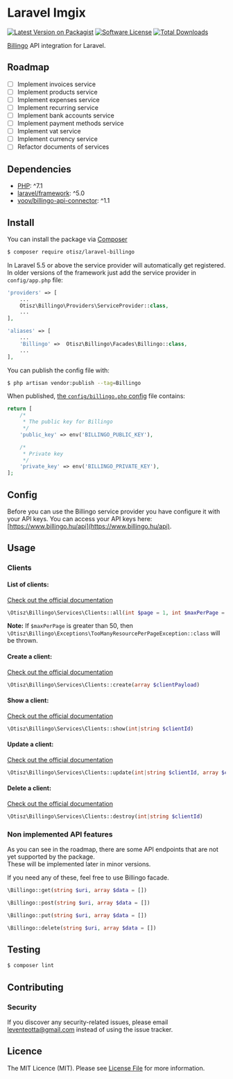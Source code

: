 # Laravel Imgix

[![Latest Version on Packagist][shield-packagist]][link-packagist]
[![Software License][shield-license]](LICENSE.md)
[![Total Downloads][shield-downloads]][link-packagist]

[Billingo](https://www.billingo.hu) API integration for Laravel.

## Roadmap
- [ ] Implement invoices service
- [ ] Implement products service
- [ ] Implement expenses service
- [ ] Implement recurring service
- [ ] Implement bank accounts service
- [ ] Implement payment methods service
- [ ] Implement vat service
- [ ] Implement currency service
- [ ] Refactor documents of services

## Dependencies

- [PHP](https://secure.php.net): ^7.1
- [laravel/framework](https://github.com/laravel/framework): ^5.0
- [voov/billingo-api-connector](https://github.com/voov/Billingo-API-Connector): ^1.1

## Install

You can install the package via [Composer](https://getcomposer.org/)
```bash
$ composer require otisz/laravel-billingo
```

In Laravel 5.5 or above the service provider will automatically get registered. In older versions of the framework just add the service provider in `config/app.php` file:
```php
'providers' => [
    ...
    Otisz\Billingo\Providers\ServiceProvider::class,
    ...
],

'aliases' => [
    ...
    'Billingo' =>  Otisz\Billingo\Facades\Billingo::class,
    ...
],
```

You can publish the config file with:
```bash
$ php artisan vendor:publish --tag=Billingo
```

When published, [the `config/billingo.php` config](config/billingo.php) file contains:

```php
return [
    /*
     * The public key for Billingo
     */
    'public_key' => env('BILLINGO_PUBLIC_KEY'),

    /*
     * Private key
     */
    'private_key' => env('BILLINGO_PRIVATE_KEY'),
];
```

## Config

Before you can use the Billingo service provider you have configure it with your API keys. You can access your API keys here: [https://www.billingo.hu/api](https://www.billingo.hu/api).
    
## Usage

### Clients

#### List of clients:
[Check out the official documentation](https://billingo.readthedocs.io/en/latest/clients/#list-of-clients)
```php
\Otisz\Billingo\Services\Clients::all(int $page = 1, int $maxPerPage = 20)
```
**Note:** If `$maxPerPage` is greater than 50, then `\Otisz\Billingo\Exceptions\TooManyResourcePerPageException::class` will be thrown.

#### Create a client:
[Check out the official documentation](https://billingo.readthedocs.io/en/latest/clients/#create-a-client)
```php
\Otisz\Billingo\Services\Clients::create(array $clientPayload)
```

#### Show a client:
[Check out the official documentation](https://billingo.readthedocs.io/en/latest/clients/#list-of-clients)
```php
\Otisz\Billingo\Services\Clients::show(int|string $clientId)
```

#### Update a client:
[Check out the official documentation](https://billingo.readthedocs.io/en/latest/clients/#update-a-client)
```php
\Otisz\Billingo\Services\Clients::update(int|string $clientId, array $clientPayload)
```

#### Delete a client:
[Check out the official documentation](https://billingo.readthedocs.io/en/latest/clients/#delete-client)
```php
\Otisz\Billingo\Services\Clients::destroy(int|string $clientId)
```

### Non implemented API features

As you can see in the roadmap, there are some API endpoints that are not yet supported by the package. \
These will be implemented later in minor versions.

If you need any of these, feel free to use Billingo facade.

```php
\Billingo::get(string $uri, array $data = [])

\Billingo::post(string $uri, array $data = [])

\Billingo::put(string $uri, array $data = [])

\Billingo::delete(string $uri, array $data = [])
```
    
## Testing

``` bash
$ composer lint
```

## Contributing

### Security

If you discover any security-related issues, please email [leventeotta@gmail.com](mailto:leventeotta@gmail.com) instead of using the issue tracker.

## Licence

The MIT Licence (MIT). Please see [License File](LICENSE.md) for more information.

[shield-packagist]: https://img.shields.io/packagist/v/otisz/laravel-billingo.svg?style=flat-square
[shield-license]: https://img.shields.io/badge/license-MIT-brightgreen.svg?style=flat-square
[shield-downloads]: https://img.shields.io/packagist/dt/otisz/laravel-billingo.svg?style=flat-square

[link-packagist]: https://packagist.org/packages/otisz/laravel-billingo